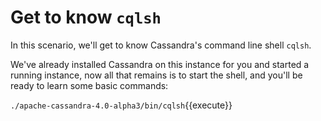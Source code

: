# Get to know `cqlsh`

In this scenario, we'll get to know Cassandra's command line shell `cqlsh`.

We've already installed Cassandra on this instance for you and started a running instance, now all that remains is to start the shell, and you'll be ready to learn some basic commands:

`./apache-cassandra-4.0-alpha3/bin/cqlsh`{{execute}}



